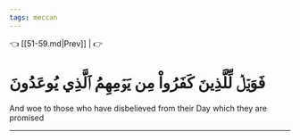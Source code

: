 ```yaml
---
tags: meccan
---
```


👈 [[51-59.md|Prev]] |  👉

# فَوَيۡلٞ لِّلَّذِينَ كَفَرُواْ مِن يَوۡمِهِمُ ٱلَّذِي يُوعَدُونَ

And woe to those who have disbelieved from their Day which they are promised

---


